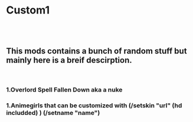<h1> Custom1 </h1>
<br>
<br>
<h2> This mods contains a bunch of random stuff but mainly here is a breif descirption. </h2>
<br>
<h3> 1.Overlord Spell Fallen Down aka a nuke</h3>
<h3> 1.Animegirls that can be customized with (/setskin  "url" (hd includded) ) (/setname "name")</h3<

